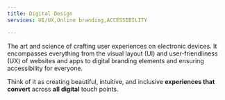 ```yaml
---
title: Digital Design
services: UI/UX,Online branding,ACCESSIBILITY

---
```


The art and science of crafting user experiences on electronic devices. It encompasses everything from the visual layout (UI) and user-friendliness (UX) of websites and apps to digital branding elements and ensuring accessibility for everyone.

Think of it as creating beautiful, intuitive, and inclusive **experiences that convert** across **all digital** touch points.
